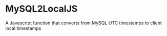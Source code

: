 MySQL2LocalJS
=============

A Javascript function that converts from MySQL UTC timestamps to client local timestamps
